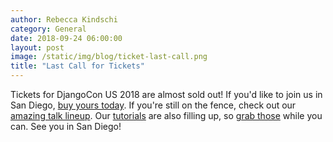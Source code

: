 ```yaml
---
author: Rebecca Kindschi
category: General
date: 2018-09-24 06:00:00
layout: post
image: /static/img/blog/ticket-last-call.png
title: "Last Call for Tickets"
---
```


Tickets for DjangoCon US 2018 are almost sold out! If you'd like to join us in San Diego, [buy yours today](https://ti.to/defna/djangocon-us-2018). If you're still on the fence, check out our [amazing talk lineup](https://2018.djangocon.us/schedule/). Our [tutorials](https://2018.djangocon.us/tutorials/) are also filling up, so [grab those](https://ti.to/defna/djangocon-us-2018) while you can. See you in San Diego!
